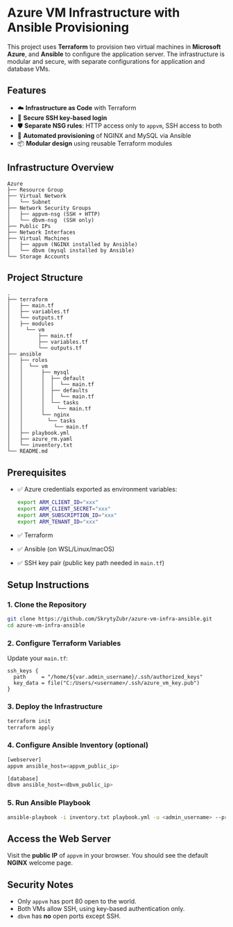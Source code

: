 # Azure VM Infrastructure with Ansible Provisioning

This project uses **Terraform** to provision two virtual machines in **Microsoft Azure**, and **Ansible** to configure the application server. The infrastructure is modular and secure, with separate configurations for application and database VMs.

## Features
- ☁️ **Infrastructure as Code** with Terraform  
- 🔐 **Secure SSH key-based login**  
- 🛡️ **Separate NSG rules**: HTTP access only to `appvm`, SSH access to both  
- 🤖 **Automated provisioning** of NGINX and MySQL via Ansible  
- 📦 **Modular design** using reusable Terraform modules 

## Infrastructure Overview

```
Azure
├── Resource Group
├── Virtual Network
│   └── Subnet
├── Network Security Groups
│   ├── appvm-nsg (SSH + HTTP)
│   └── dbvm-nsg  (SSH only)
├── Public IPs 
├── Network Interfaces
├── Virtual Machines
│   ├── appvm (NGINX installed by Ansible)
│   └── dbvm (mysql installed by Ansible)
└── Storage Accounts
```

## Project Structure

```
.
├── terraform
│   ├── main.tf
│   ├── variables.tf
│   └── outputs.tf
│   ├── modules
│     └── vm
│         ├── main.tf
│         ├── variables.tf
│         └── outputs.tf
├── ansible
│   ├── roles
│   │  └── vm
│   │      ├── mysql
│   │      │  ├── default
│   │      │  │  └── main.tf
│   │      │  ├── defaults
│   │      │  │  └── main.tf
│   │      │  └── tasks
│   │      │    └── main.tf
│   │      └── nginx
│   │        └── tasks
│   │          └── main.tf
│   ├── playbook.yml
│   ├── azure_rm.yaml
│   └── inventory.txt
└── README.md
```

## Prerequisites

- ✅ Azure credentials exported as environment variables:

  ```bash
  export ARM_CLIENT_ID="xxx"
  export ARM_CLIENT_SECRET="xxx"
  export ARM_SUBSCRIPTION_ID="xxx"
  export ARM_TENANT_ID="xxx"
  ```
- ✅ Terraform
- ✅ Ansible (on WSL/Linux/macOS)
- ✅ SSH key pair (public key path needed in `main.tf`)

## Setup Instructions

### 1. Clone the Repository

```bash
git clone https://github.com/SkrytyZubr/azure-vm-infra-ansible.git
cd azure-vm-infra-ansible
```

### 2. Configure Terraform Variables

Update your `main.tf`:

```hcl
ssh_keys {
  path     = "/home/${var.admin_username}/.ssh/authorized_keys"
  key_data = file("C:/Users/<username>/.ssh/azure_vm_key.pub")
}
```

### 3. Deploy the Infrastructure

```bash
terraform init
terraform apply
```

### 4. Configure Ansible Inventory (optional)

```bash
[webserver]
appvm ansible_host=<appvm_public_ip>

[database]
dbvm ansible_host=<dbvm_public_ip>
```

### 5. Run Ansible Playbook

```bash
ansible-playbook -i inventory.txt playbook.yml -u <admin_username> --private-key ~/.ssh/azure_vm_key
```

## Access the Web Server

Visit the **public IP** of `appvm` in your browser. You should see the default **NGINX** welcome page.

## Security Notes

- Only `appvm` has port 80 open to the world.
- Both VMs allow SSH, using key-based authentication only.
- `dbvm` has **no** open ports except SSH.
